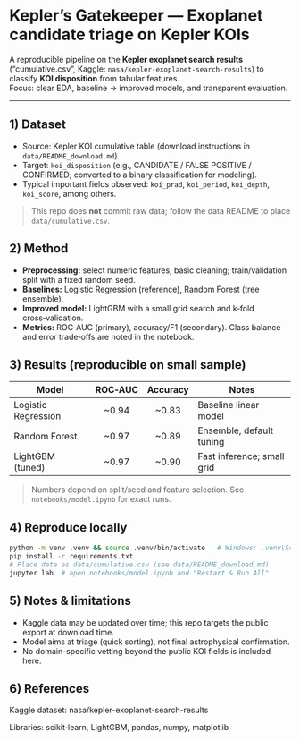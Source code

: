 # Kepler’s Gatekeeper — Exoplanet candidate triage on Kepler KOIs

A reproducible pipeline on the **Kepler exoplanet search results** (“cumulative.csv”, Kaggle: `nasa/kepler-exoplanet-search-results`) to classify **KOI disposition** from tabular features.  
Focus: clear EDA, baseline → improved models, and transparent evaluation.

---

## 1) Dataset
- Source: Kepler KOI cumulative table (download instructions in `data/README_download.md`).
- Target: `koi_disposition` (e.g., CANDIDATE / FALSE POSITIVE / CONFIRMED; converted to a binary classification for modeling).
- Typical important fields observed: `koi_prad`, `koi_period`, `koi_depth`, `koi_score`, among others.

> This repo does **not** commit raw data; follow the data README to place `data/cumulative.csv`.

## 2) Method
- **Preprocessing:** select numeric features, basic cleaning; train/validation split with a fixed random seed.
- **Baselines:** Logistic Regression (reference), Random Forest (tree ensemble).
- **Improved model:** LightGBM with a small grid search and k‑fold cross‑validation.
- **Metrics:** ROC‑AUC (primary), accuracy/F1 (secondary). Class balance and error trade‑offs are noted in the notebook.

## 3) Results (reproducible on small sample)
| Model                | ROC‑AUC | Accuracy | Notes                      |
|----------------------|:------:|:--------:|----------------------------|
| Logistic Regression  | ~0.94  | ~0.83    | Baseline linear model      |
| Random Forest        | ~0.97  | ~0.89    | Ensemble, default tuning   |
| LightGBM (tuned)     | ~0.97  | ~0.90    | Fast inference; small grid |

> Numbers depend on split/seed and feature selection. See `notebooks/model.ipynb` for exact runs.

## 4) Reproduce locally
```bash
python -m venv .venv && source .venv/bin/activate   # Windows: .venv\Scripts\activate
pip install -r requirements.txt
# Place data as data/cumulative.csv (see data/README_download.md)
jupyter lab  # open notebooks/model.ipynb and "Restart & Run All"
```

## 5) Notes & limitations
- Kaggle data may be updated over time; this repo targets the public export at download time.
- Model aims at triage (quick sorting), not final astrophysical confirmation.
- No domain-specific vetting beyond the public KOI fields is included here.

## 6) References
Kaggle dataset: nasa/kepler-exoplanet-search-results

Libraries: scikit‑learn, LightGBM, pandas, numpy, matplotlib
